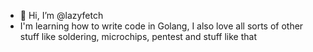 - 👋 Hi, I’m @lazyfetch
- I'm learning how to write code in Golang, I also love all sorts of other stuff like soldering, microchips, pentest and stuff like that
<!---
lazyfetch/lazyfetch is a ✨ special ✨ repository because its `README.md` (this file) appears on your GitHub profile.
You can click the Preview link to take a look at your changes.
--->
